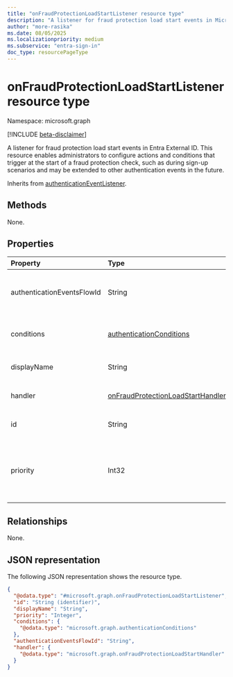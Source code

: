 ```yaml
---
title: "onFraudProtectionLoadStartListener resource type"
description: "A listener for fraud protection load start events in Microsoft Entra External ID"
author: "more-rasika"
ms.date: 08/05/2025
ms.localizationpriority: medium
ms.subservice: "entra-sign-in"
doc_type: resourcePageType
---
```


# onFraudProtectionLoadStartListener resource type

Namespace: microsoft.graph

[!INCLUDE [beta-disclaimer](../../includes/beta-disclaimer.md)]

A listener for fraud protection load start events in Entra External ID. This resource enables administrators to configure actions and conditions that trigger at the start of a fraud protection check, such as during sign-up scenarios and may be extended to other authentication events in the future.


Inherits from [authenticationEventListener](../resources/authenticationeventlistener.md).


## Methods
 None.

## Properties
|Property|Type|Description|
|:---|:---|:---|
|authenticationEventsFlowId|String|The identifier of the authentication events flow associated with this listener. Inherited from [authenticationEventListener](../resources/authenticationeventlistener.md).|
|conditions|[authenticationConditions](../resources/authenticationconditions.md)|Defines the conditions under which this listener is triggered. Inherited from [authenticationEventListener](../resources/authenticationeventlistener.md).|
|displayName|String|The display name of the listener. Inherited from [authenticationEventListener](../resources/authenticationeventlistener.md).|
|handler|[onFraudProtectionLoadStartHandler](../resources/onfraudprotectionloadstarthandler.md)| Configuration for what to invoke if the event resolves to this listener.|
|id|String|The unique identifier of the listener. Inherited from [entity](../resources/entity.md). Inherits from [entity](../resources/entity.md)|
|priority|Int32|Indicates the execution priority of the listener relative to other listeners. Between 0 (lower priority) and 1000 (higher priority). Inherited from [authenticationEventListener](../resources/authenticationeventlistener.md).|

## Relationships
None.

## JSON representation
The following JSON representation shows the resource type.
<!-- {
  "blockType": "resource",
  "keyProperty": "id",
  "@odata.type": "microsoft.graph.onFraudProtectionLoadStartListener",
  "baseType": "microsoft.graph.authenticationEventListener",
  "openType": false
}
-->
``` json
{
  "@odata.type": "#microsoft.graph.onFraudProtectionLoadStartListener",
  "id": "String (identifier)",
  "displayName": "String",
  "priority": "Integer",
  "conditions": {
    "@odata.type": "microsoft.graph.authenticationConditions"
  },
  "authenticationEventsFlowId": "String",
  "handler": {
    "@odata.type": "microsoft.graph.onFraudProtectionLoadStartHandler"
  }
}
```

